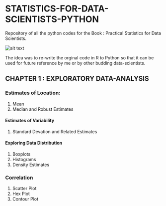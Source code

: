 # STATISTICS-FOR-DATA-SCIENTISTS-PYTHON #
Repository of all the python codes for the Book : Practical Statistics for Data Scientists. 

![alt text](https://images-na.ssl-images-amazon.com/images/I/51XWliJw1uL._SX379_BO1,204,203,200_.jpg)

The idea was to re-write the orginal code in R to Python so that it can be used for future reference by me or by other budding data-scientists.

## CHAPTER 1 : EXPLORATORY DATA-ANALYSIS ##
###	Estimates of Location: ####
 1. Mean
 2. Median and Robust Estimates

#### Estimates of Variability ####
  1. Standard Devation and Related Estimates

#### Exploring Data Distribution ####
  1. Boxplots
  2.	Histograms
  3. Density Estimates

### Correlation ###
  1. Scatter Plot
  2. Hex Plot	
  3. Contour Plot